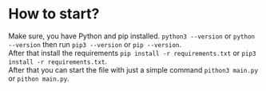 <h1>How to start?</h1>
Make sure, you have Python and pip installed. <code>python3 --version</code> or <code>python --version</code> then run <code>pip3 --version</code> or <code>pip --version</code>.<br>
After that install the requirements <code>pip install -r requirements.txt</code> or <code>pip3 install -r requirements.txt</code>.<br>
After that you can start the file with just a simple command <code>pithon3 main.py</code> or <code>pithon main.py</code>.
